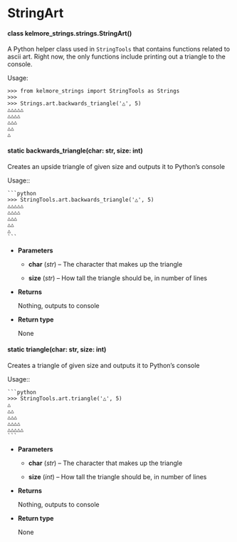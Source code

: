 <!-- kelmore__utils documentation master file, created by
sphinx-quickstart on Sun Sep  1 18:49:11 2019.
You can adapt this file completely to your liking, but it should at least
contain the root `toctree` directive. -->
# StringArt


#### class kelmore_strings.strings.StringArt()
A Python helper class used in `StringTools`
that contains functions related to ascii art. Right now, the only functions include
printing out a triangle to the console.

Usage:

```
>>> from kelmore_strings import StringTools as Strings
>>>
>>> Strings.art.backwards_triangle('△', 5)
△△△△△
△△△△
△△△
△△
△
```


#### static backwards_triangle(char: str, size: int)
Creates an upside triangle of given size and outputs it to Python’s console

Usage::

    ```python
    >>> StringTools.art.backwards_triangle('△', 5)
    △△△△△
    △△△△
    △△△
    △△
    △
    ```


* **Parameters**

    * **char** (*str*) – The character that makes up the triangle

    * **size** (*str*) – How tall the triangle should be, in number of lines



* **Returns**

    Nothing, outputs to console



* **Return type**

    None



#### static triangle(char: str, size: int)
Creates a triangle of given size and outputs it to Python’s console

Usage::

    ```python
    >>> StringTools.art.triangle('△', 5)
    △
    △△
    △△△
    △△△△
    △△△△△
    ```


* **Parameters**

    * **char** (*str*) – The character that makes up the triangle

    * **size** (*int*) – How tall the triangle should be, in number of lines



* **Returns**

    Nothing, outputs to console



* **Return type**

    None

